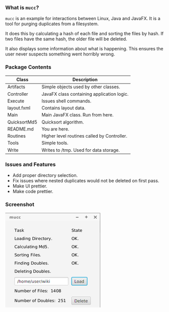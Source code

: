 ### What is `mucc`?
`mucc` is an example for interactions between Linux, Java and JavaFX.
It is a tool for purging duplicates from
a filesystem.

It does this by calculating a hash of each file
and sorting the files by hash.
If two files have the same hash, the older file will be deleted.

It also displays some information about what is happening. 
This ensures the user never suspects something went horribly wrong.


### Package Contents

| Class         | Description |
|---------------|-------------|
| Artifacts     | Simple objects used by other classes.|
| Controller    | JavaFX class containing application logic. |
| Execute       | Issues shell commands.|
| layout.fxml   | Contains layout data.|
| Main          | Main JavaFX class. Run from here.|
| QuicksortMd5  | Quicksort algorithm.|
| README.md     | You are here.|
| Routines      | Higher level routines called by Controller.|
| Tools         | Simple tools.|
| Write         | Writes to /tmp. Used for data storage.|


### Issues and Features
- Add proper directory selection.
- Fix issues where nested duplicates would not be deleted on first pass.
- Make UI prettier.
- Make code prettier.


### Screenshot

![UI](screen.png)